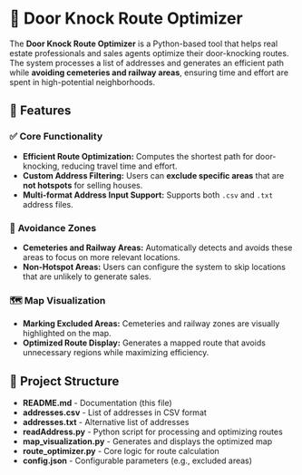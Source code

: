 # 🚪 Door Knock Route Optimizer

The **Door Knock Route Optimizer** is a Python-based tool that helps real estate professionals and sales agents optimize their door-knocking routes. The system processes a list of addresses and generates an efficient path while **avoiding cemeteries and railway areas**, ensuring time and effort are spent in high-potential neighborhoods.

## 🌟 Features

### ✅ **Core Functionality**
- **Efficient Route Optimization:** Computes the shortest path for door-knocking, reducing travel time and effort.
- **Custom Address Filtering:** Users can **exclude specific areas** that are **not hotspots** for selling houses.
- **Multi-format Address Input Support:** Supports both `.csv` and `.txt` address files.

### 🚫 **Avoidance Zones**
- **Cemeteries and Railway Areas:** Automatically detects and avoids these areas to focus on more relevant locations.
- **Non-Hotspot Areas:** Users can configure the system to skip locations that are unlikely to generate sales.

### 🗺 **Map Visualization**
- **Marking Excluded Areas:** Cemeteries and railway zones are visually highlighted on the map.
- **Optimized Route Display:** Generates a mapped route that avoids unnecessary regions while maximizing efficiency.

## 📂 Project Structure
- **README.md** - Documentation (this file)
- **addresses.csv** - List of addresses in CSV format
- **addresses.txt** - Alternative list of addresses
- **readAddress.py** - Python script for processing and optimizing routes
- **map_visualization.py** - Generates and displays the optimized map
- **route_optimizer.py** - Core logic for route calculation
- **config.json** - Configurable parameters (e.g., excluded areas)
